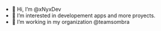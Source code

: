 - 👋 Hi, I’m @xNyxDev
- 👀 I’m interested in developement apps and more proyects.
- 🌱 I’m working in my organization @teamsombra
  

<!---
xNyxDev/xNyxDev is a ✨ special ✨ repository because its `README.md` (this file) appears on your GitHub profile.
You can click the Preview link to take a look at your changes.
--->
